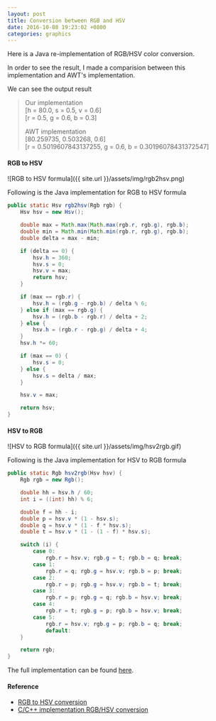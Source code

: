```yaml
---
layout: post
title: Conversion between RGB and HSV
date: 2016-10-08 19:23:02 +0800
categories: graphics
---
```


Here is a Java re-implementation of RGB/HSV color conversion.

In order to see the result, I made a comparision between this implementation and AWT's implementation.

We can see the output result

> Our implementation<br/>
> [h = 80.0, s = 0.5, v = 0.6]<br/>
> [r = 0.5, g = 0.6, b = 0.3]
> 
> AWT implementation<br/>
> [80.259735, 0.503268, 0.6]<br/>
> [r = 0.5019607843137255, g = 0.6, b = 0.30196078431372547]


#### RGB to HSV

![RGB to HSV formula]({{ site.url }}/assets/img/rgb2hsv.png)

Following is the Java implementation for RGB to HSV formula

```java
public static Hsv rgb2hsv(Rgb rgb) {
	Hsv hsv = new Hsv();

	double max = Math.max(Math.max(rgb.r, rgb.g), rgb.b);
	double min = Math.min(Math.min(rgb.r, rgb.g), rgb.b);
	double delta = max - min;

	if (delta == 0) {
		hsv.h = 360;
		hsv.s = 0;
		hsv.v = max;
		return hsv;
	}

	if (max == rgb.r) {
		hsv.h = (rgb.g - rgb.b) / delta % 6;
	} else if (max == rgb.g) {
		hsv.h = (rgb.b - rgb.r) / delta + 2;
	} else {
		hsv.h = (rgb.r - rgb.g) / delta + 4;
	}
	hsv.h *= 60;

	if (max == 0) {
		hsv.s = 0;
	} else {
		hsv.s = delta / max;
	}

	hsv.v = max;

	return hsv;
}
```

#### HSV to RGB


![HSV to RGB formula]({{ site.url }}/assets/img/hsv2rgb.gif)

Following is the Java implementation for HSV to RGB formula

```java
public static Rgb hsv2rgb(Hsv hsv) {
	Rgb rgb = new Rgb();

	double hh = hsv.h / 60;
	int i = ((int) hh) % 6;

	double f = hh - i;
	double p = hsv.v * (1 - hsv.s);
	double q = hsv.v * (1 - f * hsv.s);
	double t = hsv.v * (1 - (1 - f) * hsv.s);

	switch (i) {
		case 0:
			rgb.r = hsv.v; rgb.g = t; rgb.b = q; break;
		case 1:
			rgb.r = q; rgb.g = hsv.v; rgb.b = p; break;
		case 2:
			rgb.r = p; rgb.g = hsv.v; rgb.b = t; break;
		case 3:
			rgb.r = p; rgb.g = q; rgb.b = hsv.v; break;
		case 4:
			rgb.r = t; rgb.g = p; rgb.b = hsv.v; break;
		case 5:
			rgb.r = hsv.v; rgb.g = p; rgb.b = q; break;
			default:
	}

	return rgb;
}
```

The full implementation can be found [here](https://gist.github.com/WanghongLin/4e4c457db5c63741a915280bcf78e1b7).

#### Reference
- [RGB to HSV conversion](http://math.stackexchange.com/questions/556341/rgb-to-hsv-color-conversion-algorithm)
- [C/C++ implementation RGB/HSV conversion](http://stackoverflow.com/questions/3018313/algorithm-to-convert-rgb-to-hsv-and-hsv-to-rgb-in-range-0-255-for-both)
